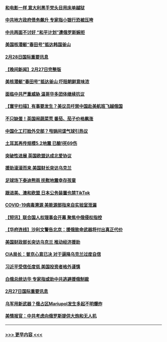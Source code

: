 #### [和电影一样 意大利黑手党头目用床单越狱](../pages/prog202/a103659096.md?t=03010044) 
#### [中共地方政府债务飙升 专家指小银行恐被压垮](../pages/prog202/a103659106.md?t=03010044) 
#### [中共两面不讨好 “和平计划”遭俄罗斯婉拒](../pages/prog202/a103659114.md?t=03010044) 
#### [美国核潜艇“春田号”抵达韩国釜山](../pages/prog202/a103659133.md?t=03010044) 
#### [2月28日国际重要讯息](../pages/prog202/a103659132.md?t=03010044) 
#### [【晚间新闻】2月27日完整版](../pages/prog202/a103658926.md?t=03010044) 
#### [美核潜艇“春田号”抵达釜山 吓阻朝鲜意味浓](../pages/prog202/a103658899.md?t=03010044) 
#### [面临中共严重威胁 温哥华多团体继续抗议](../pages/prog202/a103658941.md?t=03010044) 
#### [【寰宇扫描】有事要发生？美议员吁禁中国赴美航班飞越俄国](../pages/prog202/a103658939.md?t=03010044) 
#### [不只缺蛋！英国闹蔬菜荒 番茄、茄子价格飙涨](../pages/prog202/a103658914.md?t=03010044) 
#### [中国化工打脸外交部？甩锅间谍气球引热议](../pages/prog202/a103658848.md?t=03010044) 
#### [土耳其再传规模5.2地震 已酿1死69伤](../pages/prog202/a103658881.md?t=03010044) 
#### [突破性进展 英国欧盟达成北爱协议](../pages/prog202/a103658790.md?t=03010044) 
#### [援助滚滚而来 美国财长突访乌克兰](../pages/prog202/a103658792.md?t=03010044) 
#### [足球场下泰迪熊雨 抚慰地震幸存孩童](../pages/prog202/a103658795.md?t=03010044) 
#### [跟进美、澳和欧盟 日本公务装置也禁TikTok](../pages/prog202/a103658625.md?t=03010044) 
#### [COVID-19病毒溯源 美能源部指来自实验室泄漏](../pages/prog202/a103658624.md?t=03010044) 
#### [【短讯】联合国人权理事会开幕 聚焦中俄侵权指控](../pages/prog202/a103658622.md?t=03010044) 
#### [【华府连线】沙利文警告北京：援俄致命武器将付出真正代价](../pages/prog202/a103658620.md?t=03010044) 
#### [美国财政部长突访乌克兰 推动经济援助](../pages/prog202/a103658602.md?t=03010044) 
#### [CIA局长：普京心意已决 对于逼降乌克兰过度自信](../pages/prog202/a103658526.md?t=03010044) 
#### [习近平受信任度低 美国投资者格外谨慎](../pages/prog202/a103658331.md?t=03010044) 
#### [白俄总统访华 专家指或助中共逃避援俄制裁](../pages/prog202/a103658324.md?t=03010044) 
#### [2月27日国际重要讯息](../pages/prog202/a103658364.md?t=03010044) 
#### [乌军用新武器？俄占区Mariupol发生多起不明爆炸](../pages/prog202/a103658315.md?t=03010044) 
#### [美情报官：中共考虑向俄罗斯提供大炮和无人机](../pages/prog202/a103658236.md?t=03010044) 

----
#### [ >>> 更早内容 <<< ](../indexes/prog202-earlier.md)
